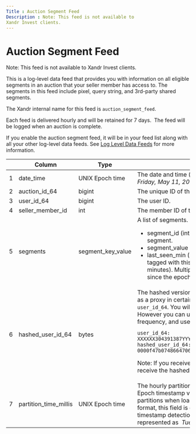 ```yaml
---
Title : Auction Segment Feed
Description : Note: This feed is not available to
Xandr Invest clients.
---
```



# Auction Segment Feed





Note: This feed is not available to
Xandr Invest clients.



This is a log-level data feed that provides you with information on all
eligible segments in an auction that your seller member has access to.
The segments in this feed include pixel, query string, and 3rd-party
shared segments.

The Xandr internal name for this feed
is `auction_segment_feed`.

Each feed is delivered hourly and will be retained for 7 days.  The feed
will be logged when an auction is complete.

If you enable the auction segment feed, it will be in your feed list
along with all your other log-level data feeds. See <a
href="https://docs.xandr.com/bundle/log-level-data/page/log-level-data-feeds.html"
class="xref" target="_blank">Log Level Data Feeds</a> for more
information.

<table class="table">
<thead class="thead">
<tr class="header row">
<th id="ID-000009e2__entry__1" class="entry colsep-1 rowsep-1"></th>
<th id="ID-000009e2__entry__2"
class="entry colsep-1 rowsep-1">Column</th>
<th id="ID-000009e2__entry__3" class="entry colsep-1 rowsep-1">Type</th>
<th id="ID-000009e2__entry__4"
class="entry colsep-1 rowsep-1">Description</th>
</tr>
</thead>
<tbody class="tbody">
<tr class="odd row">
<td class="entry colsep-1 rowsep-1"
headers="ID-000009e2__entry__1">1</td>
<td class="entry colsep-1 rowsep-1"
headers="ID-000009e2__entry__2">date_time</td>
<td class="entry colsep-1 rowsep-1" headers="ID-000009e2__entry__3">UNIX
Epoch time</td>
<td class="entry colsep-1 rowsep-1" headers="ID-000009e2__entry__4">The
date and time (e.g., <code class="ph codeph">1526057561</code> which
would need to be translated to <em>Friday, May 11, 2018 4:52:41 PM
(UTC)</em>).</td>
</tr>
<tr class="even row">
<td class="entry colsep-1 rowsep-1"
headers="ID-000009e2__entry__1">2</td>
<td class="entry colsep-1 rowsep-1"
headers="ID-000009e2__entry__2">auction_id_64</td>
<td class="entry colsep-1 rowsep-1"
headers="ID-000009e2__entry__3">bigint</td>
<td class="entry colsep-1 rowsep-1" headers="ID-000009e2__entry__4">The
unique ID of the auction.</td>
</tr>
<tr class="odd row">
<td class="entry colsep-1 rowsep-1"
headers="ID-000009e2__entry__1">3</td>
<td class="entry colsep-1 rowsep-1"
headers="ID-000009e2__entry__2">user_id_64</td>
<td class="entry colsep-1 rowsep-1"
headers="ID-000009e2__entry__3">bigint</td>
<td class="entry colsep-1 rowsep-1" headers="ID-000009e2__entry__4">The
user ID.</td>
</tr>
<tr class="even row">
<td class="entry colsep-1 rowsep-1"
headers="ID-000009e2__entry__1">4</td>
<td class="entry colsep-1 rowsep-1"
headers="ID-000009e2__entry__2">seller_member_id</td>
<td class="entry colsep-1 rowsep-1"
headers="ID-000009e2__entry__3">int</td>
<td class="entry colsep-1 rowsep-1" headers="ID-000009e2__entry__4">The
member ID of the seller.</td>
</tr>
<tr class="odd row">
<td class="entry colsep-1 rowsep-1"
headers="ID-000009e2__entry__1">5</td>
<td class="entry colsep-1 rowsep-1"
headers="ID-000009e2__entry__2">segments</td>
<td class="entry colsep-1 rowsep-1"
headers="ID-000009e2__entry__3">segment_key_value</td>
<td class="entry colsep-1 rowsep-1" headers="ID-000009e2__entry__4">A
list of segments. Each segment consists of:
<ul>
<li>segment_id (int): The segment ID of the pixel, query string, or
shared segment.</li>
<li>segment_value (int): A value that can be passed with the
segment.</li>
<li>last_seen_min (int): The number of minutes since this user was last
tagged with this segment. Given in Posix time (represented in minutes).
Multiply this value by 60 to get the number of seconds since the epoch
when this segment was updated.</li>
</ul></td>
</tr>
<tr class="even row">
<td class="entry colsep-1 rowsep-1"
headers="ID-000009e2__entry__1">6</td>
<td class="entry colsep-1 rowsep-1"
headers="ID-000009e2__entry__2">hashed_user_id_64</td>
<td class="entry colsep-1 rowsep-1"
headers="ID-000009e2__entry__3">bytes</td>
<td class="entry colsep-1 rowsep-1" headers="ID-000009e2__entry__4">The
hashed version of the Xandr 64-bit User ID which
will we provided as a proxy in certain cases where <span
class="ph">Xandr is unable to provide the real <code
class="ph codeph">user_id_64</code>. You will not be able to target
users via their hashed user ID. However you can use this identifier to
calculate unique users, user frequency, and user recency. An example is
provided below:
<pre class="pre codeblock"><code>user_id_64:
XXXXXX304391387YYYY
hashed_user_id_64:
0000f47b074866470613d9397f0bd7efa78c7adec992aac5e117cbe2d55993a94767</code></pre>

Note: If you receive the  <code
class="ph codeph">user_id_64</code>  version of this field, you will not
receive the hashed version.
</td>
</tr>
<tr class="odd row">
<td class="entry colsep-1 rowsep-1"
headers="ID-000009e2__entry__1">7</td>
<td class="entry colsep-1 rowsep-1"
headers="ID-000009e2__entry__2">partition_time_millis</td>
<td class="entry colsep-1 rowsep-1" headers="ID-000009e2__entry__3">UNIX
Epoch time</td>
<td class="entry colsep-1 rowsep-1" headers="ID-000009e2__entry__4">The
hourly partition any record row falls into, represented as a UNIX Epoch
timestamp value (in milliseconds). Useful for defining hourly partitions
when loading into a database or data warehouse. For the Avro format,
this field is given the timestamp-millis logical type for native
timestamp detection. For example,  <code
class="ph codeph">1568077200000</code>  can also be represented as 
<em>Tuesday, September 10, 2019 1 AM  (UTC)</em>.</td>
</tr>
</tbody>
</table>




